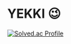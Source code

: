 # YEKKI 😉

[![Solved.ac Profile](http://mazassumnida.wtf/api/v2/generate_badge?boj=cyc6264)](https://solved.ac/cyc6264/)  
